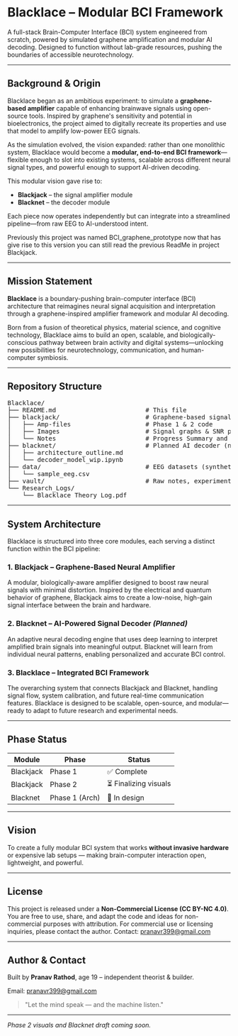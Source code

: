 # Blacklace – Modular BCI Framework

A full-stack Brain-Computer Interface (BCI) system engineered from scratch, powered by simulated graphene amplification and modular AI decoding. Designed to function without lab-grade resources, pushing the boundaries of accessible neurotechnology.

---

## Background & Origin

Blacklace began as an ambitious experiment: to simulate a **graphene-based amplifier** capable of enhancing brainwave signals using open-source tools. Inspired by graphene's sensitivity and potential in bioelectronics, the project aimed to digitally recreate its properties and use that model to amplify low-power EEG signals.

As the simulation evolved, the vision expanded: rather than one monolithic system, Blacklace would become a **modular, end-to-end BCI framework**—flexible enough to slot into existing systems, scalable across different neural signal types, and powerful enough to support AI-driven decoding.

This modular vision gave rise to:
- **Blackjack** – the signal amplifier module
- **Blacknet** – the decoder module

Each piece now operates independently but can integrate into a streamlined pipeline—from raw EEG to AI-understood intent.

Previously this project was named BCI_graphene_prototype now that has give rise to this version you can still read the previous ReadMe in project Blackjack.

---
## Mission Statement

**Blacklace** is a boundary-pushing brain-computer interface (BCI) architecture that reimagines neural signal acquisition and interpretation through a graphene-inspired amplifier framework and modular AI decoding. 

Born from a fusion of theoretical physics, material science, and cognitive technology, Blacklace aims to build an open, scalable, and biologically-conscious pathway between brain activity and digital systems—unlocking new possibilities for neurotechnology, communication, and human-computer symbiosis.

---

## Repository Structure

<pre>
Blacklace/
├── README.md                        # This file
├── blackjack/                       # Graphene-based signal amplifier
│   ├── Amp-files                    # Phase 1 & 2 code
│   ├── Images                       # Signal graphs & SNR plots
│   └── Notes                        # Progress Summary and plan details
├── blacknet/                        # Planned AI decoder (neural intent)
│   ├── architecture_outline.md
│   └── decoder_model_wip.ipynb
├── data/                            # EEG datasets (synthetic + real)
│   └── sample_eeg.csv
├── vault/                           # Raw notes, experiments, sketches
└── Research_Logs/
    └── Blacklace_Theory_Log.pdf
</pre>

---

## System Architecture

Blacklace is structured into three core modules, each serving a distinct function within the BCI pipeline:

### 1. **Blackjack** – Graphene-Based Neural Amplifier
A modular, biologically-aware amplifier designed to boost raw neural signals with minimal distortion. Inspired by the electrical and quantum behavior of graphene, Blackjack aims to create a low-noise, high-gain signal interface between the brain and hardware.

### 2. **Blacknet** – AI-Powered Signal Decoder *(Planned)*
An adaptive neural decoding engine that uses deep learning to interpret amplified brain signals into meaningful output. Blacknet will learn from individual neural patterns, enabling personalized and accurate BCI control.

### 3. **Blacklace** – Integrated BCI Framework
The overarching system that connects Blackjack and Blacknet, handling signal flow, system calibration, and future real-time communication features. Blacklace is designed to be scalable, open-source, and modular—ready to adapt to future research and experimental needs.

---

## Phase Status

| Module    | Phase        | Status         |
|-----------|--------------|----------------|
| Blackjack | Phase 1      | ✅ Complete     |
| Blackjack | Phase 2      | ⏳ Finalizing visuals |
| Blacknet  | Phase 1 (Arch) | 🧠 In design   |

---

## Vision
To create a fully modular BCI system that works **without invasive hardware** or expensive lab setups — making brain-computer interaction open, lightweight, and powerful.

---

## License
This project is released under a **Non-Commercial License (CC BY-NC 4.0)**. You are free to use, share, and adapt the code and ideas for non-commercial purposes with attribution. For commercial use or licensing inquiries, please contact the author.
Contact: pranavr399@gmail.com

---

## Author & Contact
Built by **Pranav Rathod**, age 19 – independent theorist & builder.

Email: pranavr399@gmail.com

> "Let the mind speak — and the machine listen."

---

*Phase 2 visuals and Blacknet draft coming soon.*

